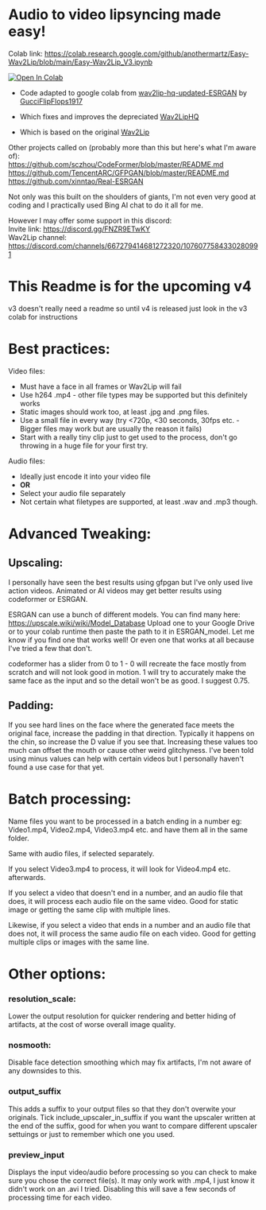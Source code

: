 # Audio to video lipsyncing made easy!

Colab link: https://colab.research.google.com/github/anothermartz/Easy-Wav2Lip/blob/main/Easy-Wav2Lip_V3.ipynb

[![Open In Colab](https://colab.research.google.com/assets/colab-badge.svg)](https://colab.research.google.com/github/anothermartz/Easy-Wav2Lip/blob/main/Easy-Wav2Lip_V3.ipynb)

* Code adapted to google colab from [wav2lip-hq-updated-ESRGAN](https://github.com/GucciFlipFlops1917/wav2lip-hq-updated-ESRGAN) by [GucciFlipFlops1917](https://github.com/GucciFlipFlops1917)

* Which fixes and improves the depreciated [Wav2LipHQ](https://github.com/Markfryazino/wav2lip-hq)

* Which is based on the original [Wav2Lip](https://github.com/Rudrabha/Wav2Lip)

Other projects called on (probably more than this but here's what I'm aware of):<br>
https://github.com/sczhou/CodeFormer/blob/master/README.md<br>
https://github.com/TencentARC/GFPGAN/blob/master/README.md<br>
https://github.com/xinntao/Real-ESRGAN<br>

Not only was this built on the shoulders of giants, I'm not even very good at coding and I practically used Bing AI chat to do it all for me.

However I may offer some support in this discord:<br>
Invite link: https://discord.gg/FNZR9ETwKY<br>
Wav2Lip channel: https://discord.com/channels/667279414681272320/1076077584330280991

# This Readme is for the upcoming v4
v3 doesn't really need a readme so until v4 is released just look in the v3 colab for instructions

# Best practices:
Video files:
* Must have a face in all frames or Wav2Lip will fail
* Use h264 .mp4 - other file types may be supported but this definitely works
* Static images should work too, at least .jpg and .png files.
* Use a small file in every way (try <720p, <30 seconds, 30fps <b></b> etc. - Bigger files may work but are usually the reason it fails)
* Start with a really tiny clip just to get used to the process, don't go throwing in a huge file for your first try.

Audio files:
* Ideally just encode it into your video file
* <b>OR</b>
* Select your audio file separately
* Not certain what filetypes are supported, at least .wav and .mp3 though.

# Advanced Tweaking:

## Upscaling:
I personally have seen the best results using gfpgan but I've only used live action videos. Animated or AI videos may get better results using codeformer or ESRGAN.

ESRGAN can use a bunch of different models. You can find many here:
https://upscale.wiki/wiki/Model_Database
Upload one to your Google Drive or to your colab runtime then paste the path to it in ESRGAN_model. Let me know if you find one that works well! Or even one that works at all because I've tried a few that don't.

codeformer has a slider from 0 to 1 - 0 will recreate the face mostly from scratch and will not look good in motion. 1 will try to accurately make the same face as the input and so the detail won't be as good. I suggest 0.75.


## Padding:
If you see hard lines on the face where the generated face meets the original face, increase the padding in that direction. Typically it happens on the chin, so increase the D value if you see that.
Increasing these values too much can offset the mouth or cause other weird glitchyness. I've been told using minus values can help with certain videos but I personally haven't found a use case for that yet.

# Batch processing:
Name files you want to be processed in a batch ending in a number
eg: Video1.mp4, Video2.mp4, Video3.mp4 etc. and have them all in the same folder.

Same with audio files, if selected separately.

If you select Video3.mp4 to process, it will look for Video4.mp4 etc. afterwards.

If you select a video that doesn't end in a number, and an audio file that does, it will process each audio file on the same video. Good for static image or getting the same clip with multiple lines.

Likewise, if you select a video that ends in a number and an audio file that does not, it will process the same audio file on each video. Good for getting multiple clips or images with the same line.

# Other options:

### resolution_scale:
Lower the output resolution for quicker rendering and better hiding of artifacts, at the cost of worse overall image quality.

### nosmooth:
Disable face detection smoothing which may fix artifacts, I'm not aware of any downsides to this.

### output_suffix
This adds a suffix to your output files so that they don't overwite your originals. Tick include_upscaler_in_suffix if you want the upscaler written at the end of the suffix, good for when you want to compare different upscaler settuings or just to remember which one you used.

### preview_input
Displays the input video/audio before processing so you can check to make sure you chose the correct file(s). It may only work with .mp4, I just know it didn't work on an .avi I tried.
Disabling this will save a few seconds of processing time for each video.

